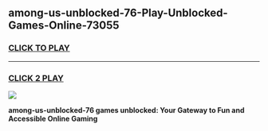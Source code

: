 
## among-us-unblocked-76-Play-Unblocked-Games-Online-73055
<h3>
<a href="https://premium76.site?title=among-us-unblocked-76&ref=25A">CLICK TO PLAY</a></h3>
<hr>

<h3>
<a href="https://premium76.site?title=among-us-unblocked-76&ref=25A">CLICK 2 PLAY</a>
  
</h3>

<a href="https://premium76.site?title=among-us-unblocked-76&ref=25A"><img src="https://clearcache.store/games.png"></a>


**among-us-unblocked-76 games unblocked: Your Gateway to Fun and Accessible Online Gaming**
